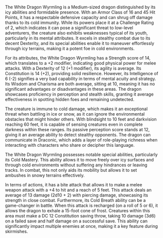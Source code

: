 The White Dragon Wyrmling is a Medium-sized dragon distinguished by its icy abilities and formidable presence. With an Armor Class of 16 and 45 Hit Points, it has a respectable defensive capacity and can shrug off damage thanks to its cold immunity. While its powers place it at a Challenge Rating of 2, which indicates it can pose a significant threat to low-level adventurers, the creature also exhibits weaknesses typical of its youth, particularly in its mental attributes. It excels in stealthy combat due to its decent Dexterity, and its special abilities enable it to maneuver effortlessly through icy terrains, making it a potent foe in cold environments.

For its attributes, the White Dragon Wyrmling has a Strength score of 14, which translates to a +2 modifier, indicating good physical power for melee attacks. With a Dexterity of 12 (+1 modifier), its agility is average. Its Constitution is 14 (+2), providing solid resilience. However, its Intelligence of 6 (-2) signifies a very bad capability in terms of mental acuity and strategy. Its Wisdom and Charisma are both average, sitting at 10, meaning it has no significant advantages or disadvantages in these areas. The dragon showcases proficiency in perception and stealth skills, granting it average effectiveness in spotting hidden foes and remaining undetected.

The creature is immune to cold damage, which makes it an exceptional threat when battling in ice or snow, as it can ignore the environmental obstacles that might hinder others. With blindsight to 10 feet and darkvision reaching 60 feet, it is capable of sensing creatures even in complete darkness within these ranges. Its passive perception score stands at 12, giving it an average ability to detect stealthy opponents. The dragon can communicate in Draconic, which adds a layer of role-playing richness when interacting with characters who share or decipher this language.

The White Dragon Wyrmling possesses notable special abilities, particularly its Cold Mastery. This ability allows it to move freely over icy surfaces and through cold environments without suffering any hindrances or leaving tracks. In combat, this not only aids its mobility but allows it to set ambushes in snowy terrains effectively.

In terms of actions, it has a bite attack that allows it to make a melee weapon attack with a +4 to hit and a reach of 5 feet. This attack deals an average of 13 damage (2d10 + 2) with piercing damage, showcasing its strength in close combat. Furthermore, its Cold Breath ability can be a game-changer in battle. When this attack is recharged (on a roll of 5 or 6), it allows the dragon to exhale a 15-foot cone of frost. Creatures within this area must make a DC 12 Constitution saving throw, taking 10 damage (3d6) on a failed save and half damage on a successful save. This ability can significantly impact multiple enemies at once, making it a key feature during skirmishes.